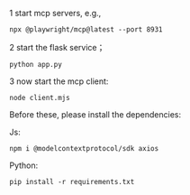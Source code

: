  
 1 start mcp servers, e.g.,
 ```
 npx @playwright/mcp@latest --port 8931
 ```

 2 start the flask service；

 ```
 python app.py 
 ```

 3 now start the mcp client:

 ```
 node client.mjs 
 ```

 Before these, please install the dependencies:

 Js:

 ```
 npm i @modelcontextprotocol/sdk axios
 ```

 Python:

 ```
 pip install -r requirements.txt
 ```

 

